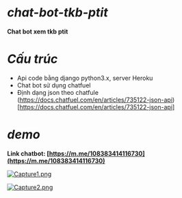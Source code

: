 # ***chat-bot-tkb-ptit***
**Chat bot xem tkb ptit**

# ***Cấu trúc***
- Api code bằng django python3.x, server Heroku
- Chat bot sử dụng chatfuel
- Định dạng json theo chatfule (https://docs.chatfuel.com/en/articles/735122-json-api)[https://docs.chatfuel.com/en/articles/735122-json-api]

# ***demo***

**Link chatbot: [https://m.me/108383414116730](https://m.me/108383414116730)** 

[![Capture1.png](https://i.postimg.cc/KztrhbsC/Capture1.png)](https://postimg.cc/Kkvgt6b5)

[![Capture2.png](https://i.postimg.cc/fRkcTmrc/Capture2.png)](https://postimg.cc/cvygFgZC)
